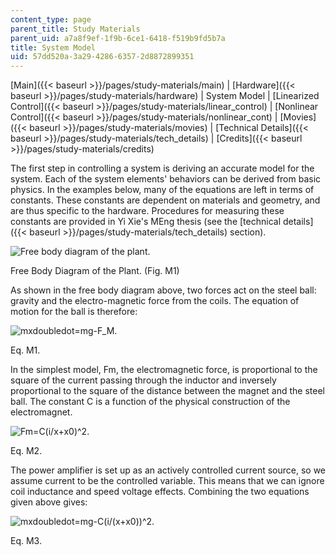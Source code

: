 ```yaml
---
content_type: page
parent_title: Study Materials
parent_uid: a7a8f9ef-1f9b-6ce1-6418-f519b9fd5b7a
title: System Model
uid: 57dd520a-3a29-4286-6357-2d8872899351
---
```


[Main]({{< baseurl >}}/pages/study-materials/main) | [Hardware]({{< baseurl >}}/pages/study-materials/hardware) | System Model | [Linearized Control]({{< baseurl >}}/pages/study-materials/linear_control) | [Nonlinear Control]({{< baseurl >}}/pages/study-materials/nonlinear_cont) | [Movies]({{< baseurl >}}/pages/study-materials/movies) | [Technical Details]({{< baseurl >}}/pages/study-materials/tech_details) | [Credits]({{< baseurl >}}/pages/study-materials/credits)

The first step in controlling a system is deriving an accurate model for the system. Each of the system elements' behaviors can be derived from basic physics. In the examples below, many of the equations are left in terms of constants. These constants are dependent on materials and geometry, and are thus specific to the hardware. Procedures for measuring these constants are provided in Yi Xie's MEng thesis (see the [technical details]({{< baseurl >}}/pages/study-materials/tech_details) section).

![Free body diagram of the plant.](/courses/mechanical-engineering/2-003-modeling-dynamics-and-control-i-spring-2005/study-materials/freebody.jpg)

Free Body Diagram of the Plant. (Fig. M1)

As shown in the free body diagram above, two forces act on the steel ball: gravity and the electro-magnetic force from the coils. The equation of motion for the ball is therefore:

![mxdoubledot=mg-F_M.](/courses/mechanical-engineering/2-003-modeling-dynamics-and-control-i-spring-2005/study-materials/meq1.jpg)

Eq. M1.

In the simplest model, Fm, the electromagnetic force, is proportional to the square of the current passing through the inductor and inversely proportional to the square of the distance between the magnet and the steel ball. The constant C is a function of the physical construction of the electromagnet.

![Fm=C(i/x+x0)^2.](/courses/mechanical-engineering/2-003-modeling-dynamics-and-control-i-spring-2005/study-materials/meq2.jpg)

Eq. M2.

The power amplifier is set up as an actively controlled current source, so we assume current to be the controlled variable. This means that we can ignore coil inductance and speed voltage effects. Combining the two equations given above gives:

![mxdoubledot=mg-C(i/(x+x0))^2.](/courses/mechanical-engineering/2-003-modeling-dynamics-and-control-i-spring-2005/study-materials/meq3.jpg)

Eq. M3.